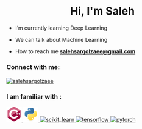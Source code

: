 <h1 align="center">Hi, I'm Saleh
</h1>



-  I’m currently learning Deep Learning

-  We can talk about Machine Learning

-  How to reach me **salehsargolzaee@gmail.com**

<h3 align="left">Connect with me:</h3>
<p align="left">
<a href="https://www.linkedin.com/in/saleh-sargolzaee-819ba119a/" target="blank"><img align="center" src="https://img.icons8.com/fluency/344/linkedin.png" alt="salehsargolzaee" height="40" width="40" /></a>
</p>

<h3 align="left">I am familiar with :</h3>
</a> 
<a href="https://www.w3schools.com/cpp/" target="_blank"> <img src="https://raw.githubusercontent.com/devicons/devicon/master/icons/cplusplus/cplusplus-original.svg" alt="cplusplus" width="40" height="40"/> </a>  <a href="https://www.python.org" target="_blank"> <img src="https://raw.githubusercontent.com/devicons/devicon/master/icons/python/python-original.svg" alt="python" width="40" height="40"/> </a>  <a href="https://scikit-learn.org/" target="_blank"> <img src="https://upload.wikimedia.org/wikipedia/commons/0/05/Scikit_learn_logo_small.svg" alt="scikit_learn" width="40" height="40"/> </a> <a href="https://www.tensorflow.org" target="_blank"> <img src="https://www.vectorlogo.zone/logos/tensorflow/tensorflow-icon.svg" alt="tensorflow" width="40" height="40"/> </a> 
<a href="https://pytorch.org/" target="_blank"> <img src="https://upload.wikimedia.org/wikipedia/commons/1/10/PyTorch_logo_icon.svg" alt="pytorch" width="40" height="40"/> </a> 
</p>

